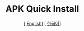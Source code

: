 # <center>APK Quick Install</center>
<center>[ <a href="README.md">English</a>] [ <a href="README.ko.md">한국어</a>]</center>